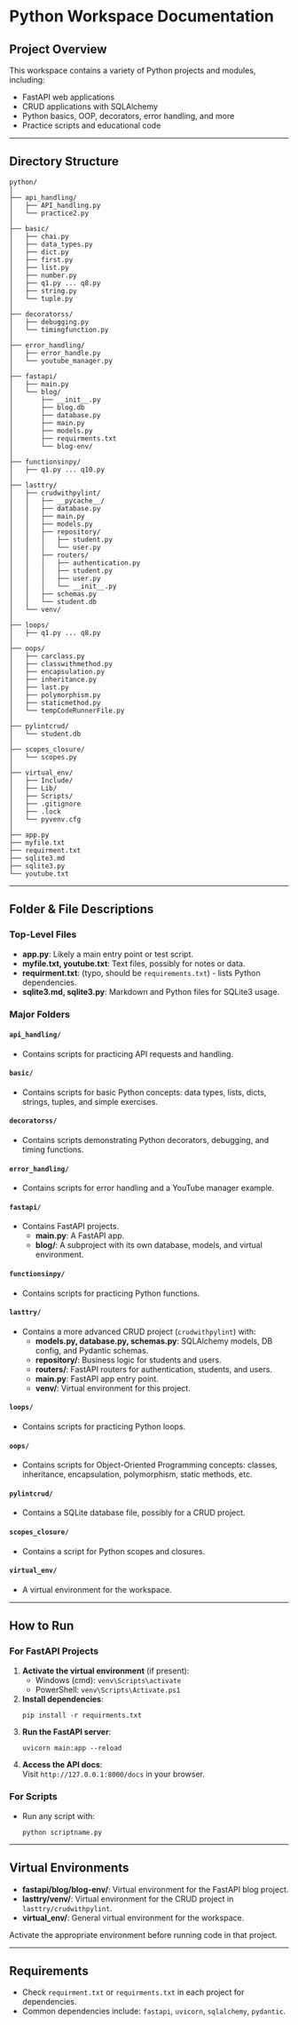 # Python Workspace Documentation

## Project Overview

This workspace contains a variety of Python projects and modules, including:
- FastAPI web applications
- CRUD applications with SQLAlchemy
- Python basics, OOP, decorators, error handling, and more
- Practice scripts and educational code

---

## Directory Structure

```
python/
│
├── api_handling/
│   ├── API_handling.py
│   └── practice2.py
│
├── basic/
│   ├── chai.py
│   ├── data_types.py
│   ├── dict.py
│   ├── first.py
│   ├── list.py
│   ├── number.py
│   ├── q1.py ... q8.py
│   ├── string.py
│   └── tuple.py
│
├── decoratorss/
│   ├── debugging.py
│   └── timingfunction.py
│
├── error_handling/
│   ├── error_handle.py
│   └── youtube_manager.py
│
├── fastapi/
│   ├── main.py
│   └── blog/
│       ├── __init__.py
│       ├── blog.db
│       ├── database.py
│       ├── main.py
│       ├── models.py
│       ├── requirments.txt
│       └── blog-env/
│
├── functionsinpy/
│   ├── q1.py ... q10.py
│
├── lasttry/
│   ├── crudwithpylint/
│   │   ├── __pycache__/
│   │   ├── database.py
│   │   ├── main.py
│   │   ├── models.py
│   │   ├── repository/
│   │   │   ├── student.py
│   │   │   └── user.py
│   │   ├── routers/
│   │   │   ├── authentication.py
│   │   │   ├── student.py
│   │   │   ├── user.py
│   │   │   └── __init__.py
│   │   ├── schemas.py
│   │   └── student.db
│   └── venv/
│
├── loops/
│   ├── q1.py ... q8.py
│
├── oops/
│   ├── carclass.py
│   ├── classwithmethod.py
│   ├── encapsulation.py
│   ├── inheritance.py
│   ├── last.py
│   ├── polymorphism.py
│   ├── staticmethod.py
│   └── tempCodeRunnerFile.py
│
├── pylintcrud/
│   └── student.db
│
├── scopes_closure/
│   └── scopes.py
│
├── virtual_env/
│   ├── Include/
│   ├── Lib/
│   ├── Scripts/
│   ├── .gitignore
│   ├── .lock
│   └── pyvenv.cfg
│
├── app.py
├── myfile.txt
├── requirment.txt
├── sqlite3.md
├── sqlite3.py
└── youtube.txt
```

---

## Folder & File Descriptions

### Top-Level Files
- **app.py**: Likely a main entry point or test script.
- **myfile.txt, youtube.txt**: Text files, possibly for notes or data.
- **requirment.txt**: (typo, should be `requirements.txt`) - lists Python dependencies.
- **sqlite3.md, sqlite3.py**: Markdown and Python files for SQLite3 usage.

### Major Folders

#### `api_handling/`
- Contains scripts for practicing API requests and handling.

#### `basic/`
- Contains scripts for basic Python concepts: data types, lists, dicts, strings, tuples, and simple exercises.

#### `decoratorss/`
- Contains scripts demonstrating Python decorators, debugging, and timing functions.

#### `error_handling/`
- Contains scripts for error handling and a YouTube manager example.

#### `fastapi/`
- Contains FastAPI projects.
  - **main.py**: A FastAPI app.
  - **blog/**: A subproject with its own database, models, and virtual environment.

#### `functionsinpy/`
- Contains scripts for practicing Python functions.

#### `lasttry/`
- Contains a more advanced CRUD project (`crudwithpylint`) with:
  - **models.py, database.py, schemas.py**: SQLAlchemy models, DB config, and Pydantic schemas.
  - **repository/**: Business logic for students and users.
  - **routers/**: FastAPI routers for authentication, students, and users.
  - **main.py**: FastAPI app entry point.
  - **venv/**: Virtual environment for this project.

#### `loops/`
- Contains scripts for practicing Python loops.

#### `oops/`
- Contains scripts for Object-Oriented Programming concepts: classes, inheritance, encapsulation, polymorphism, static methods, etc.

#### `pylintcrud/`
- Contains a SQLite database file, possibly for a CRUD project.

#### `scopes_closure/`
- Contains a script for Python scopes and closures.

#### `virtual_env/`
- A virtual environment for the workspace.

---

## How to Run

### For FastAPI Projects

1. **Activate the virtual environment** (if present):
   - Windows (cmd): `venv\Scripts\activate`
   - PowerShell: `venv\Scripts\Activate.ps1`
2. **Install dependencies**:
   ```
   pip install -r requirments.txt
   ```
3. **Run the FastAPI server**:
   ```
   uvicorn main:app --reload
   ```
4. **Access the API docs**:  
   Visit `http://127.0.0.1:8000/docs` in your browser.

### For Scripts

- Run any script with:
  ```
  python scriptname.py
  ```

---

## Virtual Environments

- **fastapi/blog/blog-env/**: Virtual environment for the FastAPI blog project.
- **lasttry/venv/**: Virtual environment for the CRUD project in `lasttry/crudwithpylint`.
- **virtual_env/**: General virtual environment for the workspace.

Activate the appropriate environment before running code in that project.

---

## Requirements

- Check `requirment.txt` or `requirments.txt` in each project for dependencies.
- Common dependencies include: `fastapi`, `uvicorn`, `sqlalchemy`, `pydantic`.
